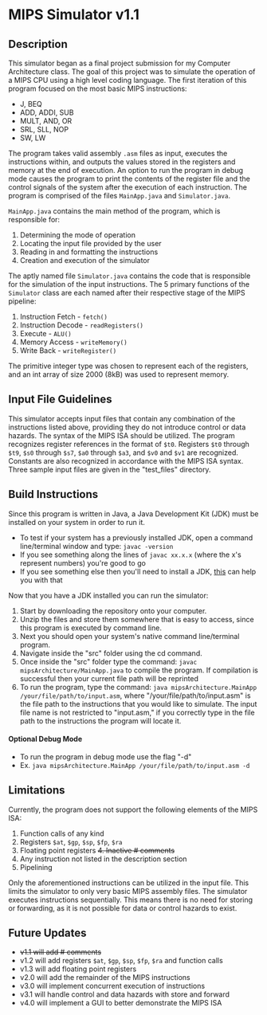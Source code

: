 # MIPS Simulator v1.1
## Description
This simulator began as a final project submission for my Computer Architecture class. The goal of this project was to simulate the operation of a MIPS CPU using a high level coding language. The first iteration of this program focused on the most basic MIPS instructions:
* J, BEQ
* ADD, ADDI, SUB
* MULT, AND, OR
* SRL, SLL, NOP
* SW, LW

The program takes valid assembly `.asm` files as input, executes the instructions within, and outputs the values stored in the registers and memory at the end of execution. An option to run the program in debug mode causes the program to print the contents of the register file and the control signals of the system after the execution of each instruction. The program is comprised of the files `MainApp.java` and `Simulator.java`. 

`MainApp.java` contains the main method of the program, which is responsible for:
1. Determining the mode of operation
2. Locating the input file provided by the user 
3. Reading in and formatting the instructions
4. Creation and execution of the simulator

The aptly named file `Simulator.java` contains the code that is responsible for the simulation of the input instructions. The 5 primary functions of the `Simulator` class are each named after their respective stage of the MIPS pipeline:
1. Instruction Fetch - `fetch()`
2. Instruction Decode - `readRegisters()`
3. Execute - `ALU()`
4. Memory Access - `writeMemory()`
5. Write Back - `writeRegister()`

The primitive integer type was chosen to represent each of the registers, and an int array of size 2000 (8kB) was used to represent memory.

## Input File Guidelines
This simulator accepts input files that contain any combination of the instructions listed above, providing they do not introduce control or data hazards. The syntax of the MIPS ISA should be utilized. The program recognizes register references in the format of `$t0`. Registers `$t0` through `$t9`, `$s0` through `$s7`, `$a0` through `$a3`, and `$v0` and `$v1` are recognized. Constants are also recognized in accordance with the MIPS ISA syntax. Three sample input files are given in the "test_files" directory.

## Build Instructions
Since this program is written in Java, a Java Development Kit (JDK) must be installed on your system in order to run it. 
* To test if your system has a previously installed JDK, open a command line/terminal window and type: `javac -version`
* If you see something along the lines of `javac xx.x.x` (where the x's represent numbers) you're good to go
* If you see something else then you'll need to install a JDK, [this](https://www3.ntu.edu.sg/home/ehchua/programming/howto/JDK_HowTo.html) can help you with that 

Now that you have a JDK installed you can run the simulator: 
1. Start by downloading the repository onto your computer. 
2. Unzip the files and store them somewhere that is easy to access, since this program is executed by command line. 
3. Next you should open your system's native command line/terminal program. 
4. Navigate inside the "src" folder using the cd command. 
5. Once inside the "src" folder type the command: `javac mipsArchitecture/MainApp.java` to compile the program. If compilation is successful then your current file path will be reprinted
6. To run the program, type the command: `java mipsArchitecture.MainApp /your/file/path/to/input.asm`, where "/your/file/path/to/input.asm" is the file path to the instructions that you would like to simulate. The input file name is not restricted to "input.asm," if you correctly type in the file path to the instructions the program will locate it.

#### Optional Debug Mode
* To run the program in debug mode use the flag "-d"
* Ex. `java mipsArchitecture.MainApp /your/file/path/to/input.asm -d`

## Limitations
Currently, the program does not support the following elements of the MIPS ISA:
1. Function calls of any kind
2. Registers `$at`, `$gp`, `$sp`, `$fp`, `$ra`
3. Floating point registers
~~4. Inactive # comments~~
5. Any instruction not listed in the description section
6. Pipelining

Only the aforementioned instructions can be utilized in the input file. This limits the simulator to only very basic MIPS assembly files. The simulator executes instructions sequentially. This means there is no need for storing or forwarding, as it is not possible for data or control hazards to exist.

## Future Updates
* ~~v1.1 will add # comments~~
* v1.2 will add registers `$at`, `$gp`, `$sp`, `$fp`, `$ra` and function calls
* v1.3 will add floating point registers
* v2.0 will add the remainder of the MIPS instructions
* v3.0 will implement concurrent execution of instructions
* v3.1 will handle control and data hazards with store and forward
* v4.0 will implement a GUI to better demonstrate the MIPS ISA
